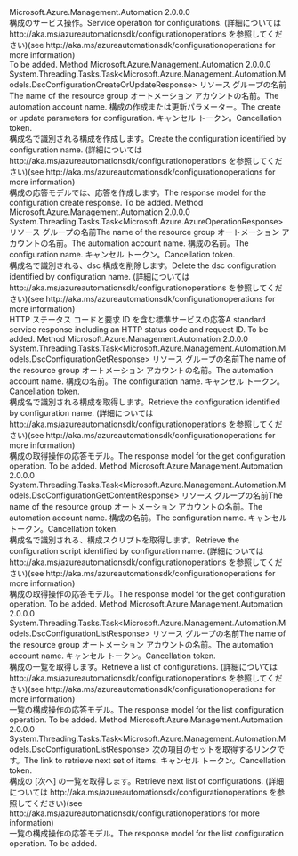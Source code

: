 <Type Name="IDscConfigurationOperations" FullName="Microsoft.Azure.Management.Automation.IDscConfigurationOperations">
  <TypeSignature Language="C#" Value="public interface IDscConfigurationOperations" />
  <TypeSignature Language="ILAsm" Value=".class public interface auto ansi abstract IDscConfigurationOperations" />
  <TypeSignature Language="DocId" Value="T:Microsoft.Azure.Management.Automation.IDscConfigurationOperations" />
  <TypeSignature Language="VB.NET" Value="Public Interface IDscConfigurationOperations" />
  <TypeSignature Language="F#" Value="type IDscConfigurationOperations = interface" />
  <AssemblyInfo>
    <AssemblyName>Microsoft.Azure.Management.Automation</AssemblyName>
    <AssemblyVersion>2.0.0.0</AssemblyVersion>
  </AssemblyInfo>
  <Interfaces />
  <Docs>
    <summary>
            <span data-ttu-id="3908b-101">構成のサービス操作。</span><span class="sxs-lookup"><span data-stu-id="3908b-101">Service operation for configurations.</span></span>  <span data-ttu-id="3908b-102">(詳細については http://aka.ms/azureautomationsdk/configurationoperations を参照してください)</span><span class="sxs-lookup"><span data-stu-id="3908b-102">(see http://aka.ms/azureautomationsdk/configurationoperations for more information)</span></span>
            </summary>
    <remarks>To be added.</remarks>
  </Docs>
  <Members>
    <Member MemberName="CreateOrUpdateAsync">
      <MemberSignature Language="C#" Value="public System.Threading.Tasks.Task&lt;Microsoft.Azure.Management.Automation.Models.DscConfigurationCreateOrUpdateResponse&gt; CreateOrUpdateAsync (string resourceGroupName, string automationAccount, Microsoft.Azure.Management.Automation.Models.DscConfigurationCreateOrUpdateParameters parameters, System.Threading.CancellationToken cancellationToken);" />
      <MemberSignature Language="ILAsm" Value=".method public hidebysig newslot virtual instance class System.Threading.Tasks.Task`1&lt;class Microsoft.Azure.Management.Automation.Models.DscConfigurationCreateOrUpdateResponse&gt; CreateOrUpdateAsync(string resourceGroupName, string automationAccount, class Microsoft.Azure.Management.Automation.Models.DscConfigurationCreateOrUpdateParameters parameters, valuetype System.Threading.CancellationToken cancellationToken) cil managed" />
      <MemberSignature Language="DocId" Value="M:Microsoft.Azure.Management.Automation.IDscConfigurationOperations.CreateOrUpdateAsync(System.String,System.String,Microsoft.Azure.Management.Automation.Models.DscConfigurationCreateOrUpdateParameters,System.Threading.CancellationToken)" />
      <MemberSignature Language="F#" Value="abstract member CreateOrUpdateAsync : string * string * Microsoft.Azure.Management.Automation.Models.DscConfigurationCreateOrUpdateParameters * System.Threading.CancellationToken -&gt; System.Threading.Tasks.Task&lt;Microsoft.Azure.Management.Automation.Models.DscConfigurationCreateOrUpdateResponse&gt;" Usage="iDscConfigurationOperations.CreateOrUpdateAsync (resourceGroupName, automationAccount, parameters, cancellationToken)" />
      <MemberType>Method</MemberType>
      <AssemblyInfo>
        <AssemblyName>Microsoft.Azure.Management.Automation</AssemblyName>
        <AssemblyVersion>2.0.0.0</AssemblyVersion>
      </AssemblyInfo>
      <ReturnValue>
        <ReturnType>System.Threading.Tasks.Task&lt;Microsoft.Azure.Management.Automation.Models.DscConfigurationCreateOrUpdateResponse&gt;</ReturnType>
      </ReturnValue>
      <Parameters>
        <Parameter Name="resourceGroupName" Type="System.String" />
        <Parameter Name="automationAccount" Type="System.String" />
        <Parameter Name="parameters" Type="Microsoft.Azure.Management.Automation.Models.DscConfigurationCreateOrUpdateParameters" />
        <Parameter Name="cancellationToken" Type="System.Threading.CancellationToken" />
      </Parameters>
      <Docs>
        <param name="resourceGroupName">
            <span data-ttu-id="3908b-103">リソース グループの名前</span><span class="sxs-lookup"><span data-stu-id="3908b-103">The name of the resource group</span></span>
            </param>
        <param name="automationAccount">
            <span data-ttu-id="3908b-104">オートメーション アカウントの名前。</span><span class="sxs-lookup"><span data-stu-id="3908b-104">The automation account name.</span></span>
            </param>
        <param name="parameters">
            <span data-ttu-id="3908b-105">構成の作成または更新パラメーター。</span><span class="sxs-lookup"><span data-stu-id="3908b-105">The create or update parameters for configuration.</span></span>
            </param>
        <param name="cancellationToken">
            <span data-ttu-id="3908b-106">キャンセル トークン。</span><span class="sxs-lookup"><span data-stu-id="3908b-106">Cancellation token.</span></span>
            </param>
        <summary>
            <span data-ttu-id="3908b-107">構成名で識別される構成を作成します。</span><span class="sxs-lookup"><span data-stu-id="3908b-107">Create the configuration identified by configuration name.</span></span>  <span data-ttu-id="3908b-108">(詳細については http://aka.ms/azureautomationsdk/configurationoperations を参照してください)</span><span class="sxs-lookup"><span data-stu-id="3908b-108">(see http://aka.ms/azureautomationsdk/configurationoperations for more information)</span></span>
            </summary>
        <returns>
            <span data-ttu-id="3908b-109">構成の応答モデルでは、応答を作成します。</span><span class="sxs-lookup"><span data-stu-id="3908b-109">The response model for the configuration create response.</span></span>
            </returns>
        <remarks>To be added.</remarks>
      </Docs>
    </Member>
    <Member MemberName="DeleteAsync">
      <MemberSignature Language="C#" Value="public System.Threading.Tasks.Task&lt;Microsoft.Azure.AzureOperationResponse&gt; DeleteAsync (string resourceGroupName, string automationAccount, string configurationName, System.Threading.CancellationToken cancellationToken);" />
      <MemberSignature Language="ILAsm" Value=".method public hidebysig newslot virtual instance class System.Threading.Tasks.Task`1&lt;class Microsoft.Azure.AzureOperationResponse&gt; DeleteAsync(string resourceGroupName, string automationAccount, string configurationName, valuetype System.Threading.CancellationToken cancellationToken) cil managed" />
      <MemberSignature Language="DocId" Value="M:Microsoft.Azure.Management.Automation.IDscConfigurationOperations.DeleteAsync(System.String,System.String,System.String,System.Threading.CancellationToken)" />
      <MemberSignature Language="F#" Value="abstract member DeleteAsync : string * string * string * System.Threading.CancellationToken -&gt; System.Threading.Tasks.Task&lt;Microsoft.Azure.AzureOperationResponse&gt;" Usage="iDscConfigurationOperations.DeleteAsync (resourceGroupName, automationAccount, configurationName, cancellationToken)" />
      <MemberType>Method</MemberType>
      <AssemblyInfo>
        <AssemblyName>Microsoft.Azure.Management.Automation</AssemblyName>
        <AssemblyVersion>2.0.0.0</AssemblyVersion>
      </AssemblyInfo>
      <ReturnValue>
        <ReturnType>System.Threading.Tasks.Task&lt;Microsoft.Azure.AzureOperationResponse&gt;</ReturnType>
      </ReturnValue>
      <Parameters>
        <Parameter Name="resourceGroupName" Type="System.String" />
        <Parameter Name="automationAccount" Type="System.String" />
        <Parameter Name="configurationName" Type="System.String" />
        <Parameter Name="cancellationToken" Type="System.Threading.CancellationToken" />
      </Parameters>
      <Docs>
        <param name="resourceGroupName">
            <span data-ttu-id="3908b-110">リソース グループの名前</span><span class="sxs-lookup"><span data-stu-id="3908b-110">The name of the resource group</span></span>
            </param>
        <param name="automationAccount">
            <span data-ttu-id="3908b-111">オートメーション アカウントの名前。</span><span class="sxs-lookup"><span data-stu-id="3908b-111">The automation account name.</span></span>
            </param>
        <param name="configurationName">
            <span data-ttu-id="3908b-112">構成の名前。</span><span class="sxs-lookup"><span data-stu-id="3908b-112">The configuration name.</span></span>
            </param>
        <param name="cancellationToken">
            <span data-ttu-id="3908b-113">キャンセル トークン。</span><span class="sxs-lookup"><span data-stu-id="3908b-113">Cancellation token.</span></span>
            </param>
        <summary>
            <span data-ttu-id="3908b-114">構成名で識別される、dsc 構成を削除します。</span><span class="sxs-lookup"><span data-stu-id="3908b-114">Delete the dsc configuration identified by configuration name.</span></span>
            <span data-ttu-id="3908b-115">(詳細については http://aka.ms/azureautomationsdk/configurationoperations を参照してください)</span><span class="sxs-lookup"><span data-stu-id="3908b-115">(see http://aka.ms/azureautomationsdk/configurationoperations for more information)</span></span>
            </summary>
        <returns>
            <span data-ttu-id="3908b-116">HTTP ステータス コードと要求 ID を含む標準サービスの応答</span><span class="sxs-lookup"><span data-stu-id="3908b-116">A standard service response including an HTTP status code and request ID.</span></span>
            </returns>
        <remarks>To be added.</remarks>
      </Docs>
    </Member>
    <Member MemberName="GetAsync">
      <MemberSignature Language="C#" Value="public System.Threading.Tasks.Task&lt;Microsoft.Azure.Management.Automation.Models.DscConfigurationGetResponse&gt; GetAsync (string resourceGroupName, string automationAccount, string configurationName, System.Threading.CancellationToken cancellationToken);" />
      <MemberSignature Language="ILAsm" Value=".method public hidebysig newslot virtual instance class System.Threading.Tasks.Task`1&lt;class Microsoft.Azure.Management.Automation.Models.DscConfigurationGetResponse&gt; GetAsync(string resourceGroupName, string automationAccount, string configurationName, valuetype System.Threading.CancellationToken cancellationToken) cil managed" />
      <MemberSignature Language="DocId" Value="M:Microsoft.Azure.Management.Automation.IDscConfigurationOperations.GetAsync(System.String,System.String,System.String,System.Threading.CancellationToken)" />
      <MemberSignature Language="F#" Value="abstract member GetAsync : string * string * string * System.Threading.CancellationToken -&gt; System.Threading.Tasks.Task&lt;Microsoft.Azure.Management.Automation.Models.DscConfigurationGetResponse&gt;" Usage="iDscConfigurationOperations.GetAsync (resourceGroupName, automationAccount, configurationName, cancellationToken)" />
      <MemberType>Method</MemberType>
      <AssemblyInfo>
        <AssemblyName>Microsoft.Azure.Management.Automation</AssemblyName>
        <AssemblyVersion>2.0.0.0</AssemblyVersion>
      </AssemblyInfo>
      <ReturnValue>
        <ReturnType>System.Threading.Tasks.Task&lt;Microsoft.Azure.Management.Automation.Models.DscConfigurationGetResponse&gt;</ReturnType>
      </ReturnValue>
      <Parameters>
        <Parameter Name="resourceGroupName" Type="System.String" />
        <Parameter Name="automationAccount" Type="System.String" />
        <Parameter Name="configurationName" Type="System.String" />
        <Parameter Name="cancellationToken" Type="System.Threading.CancellationToken" />
      </Parameters>
      <Docs>
        <param name="resourceGroupName">
            <span data-ttu-id="3908b-117">リソース グループの名前</span><span class="sxs-lookup"><span data-stu-id="3908b-117">The name of the resource group</span></span>
            </param>
        <param name="automationAccount">
            <span data-ttu-id="3908b-118">オートメーション アカウントの名前。</span><span class="sxs-lookup"><span data-stu-id="3908b-118">The automation account name.</span></span>
            </param>
        <param name="configurationName">
            <span data-ttu-id="3908b-119">構成の名前。</span><span class="sxs-lookup"><span data-stu-id="3908b-119">The configuration name.</span></span>
            </param>
        <param name="cancellationToken">
            <span data-ttu-id="3908b-120">キャンセル トークン。</span><span class="sxs-lookup"><span data-stu-id="3908b-120">Cancellation token.</span></span>
            </param>
        <summary>
            <span data-ttu-id="3908b-121">構成名で識別される構成を取得します。</span><span class="sxs-lookup"><span data-stu-id="3908b-121">Retrieve the configuration identified by configuration name.</span></span>  <span data-ttu-id="3908b-122">(詳細については http://aka.ms/azureautomationsdk/configurationoperations を参照してください)</span><span class="sxs-lookup"><span data-stu-id="3908b-122">(see http://aka.ms/azureautomationsdk/configurationoperations for more information)</span></span>
            </summary>
        <returns>
            <span data-ttu-id="3908b-123">構成の取得操作の応答モデル。</span><span class="sxs-lookup"><span data-stu-id="3908b-123">The response model for the get configuration operation.</span></span>
            </returns>
        <remarks>To be added.</remarks>
      </Docs>
    </Member>
    <Member MemberName="GetContentAsync">
      <MemberSignature Language="C#" Value="public System.Threading.Tasks.Task&lt;Microsoft.Azure.Management.Automation.Models.DscConfigurationGetContentResponse&gt; GetContentAsync (string resourceGroupName, string automationAccount, string configurationName, System.Threading.CancellationToken cancellationToken);" />
      <MemberSignature Language="ILAsm" Value=".method public hidebysig newslot virtual instance class System.Threading.Tasks.Task`1&lt;class Microsoft.Azure.Management.Automation.Models.DscConfigurationGetContentResponse&gt; GetContentAsync(string resourceGroupName, string automationAccount, string configurationName, valuetype System.Threading.CancellationToken cancellationToken) cil managed" />
      <MemberSignature Language="DocId" Value="M:Microsoft.Azure.Management.Automation.IDscConfigurationOperations.GetContentAsync(System.String,System.String,System.String,System.Threading.CancellationToken)" />
      <MemberSignature Language="F#" Value="abstract member GetContentAsync : string * string * string * System.Threading.CancellationToken -&gt; System.Threading.Tasks.Task&lt;Microsoft.Azure.Management.Automation.Models.DscConfigurationGetContentResponse&gt;" Usage="iDscConfigurationOperations.GetContentAsync (resourceGroupName, automationAccount, configurationName, cancellationToken)" />
      <MemberType>Method</MemberType>
      <AssemblyInfo>
        <AssemblyName>Microsoft.Azure.Management.Automation</AssemblyName>
        <AssemblyVersion>2.0.0.0</AssemblyVersion>
      </AssemblyInfo>
      <ReturnValue>
        <ReturnType>System.Threading.Tasks.Task&lt;Microsoft.Azure.Management.Automation.Models.DscConfigurationGetContentResponse&gt;</ReturnType>
      </ReturnValue>
      <Parameters>
        <Parameter Name="resourceGroupName" Type="System.String" />
        <Parameter Name="automationAccount" Type="System.String" />
        <Parameter Name="configurationName" Type="System.String" />
        <Parameter Name="cancellationToken" Type="System.Threading.CancellationToken" />
      </Parameters>
      <Docs>
        <param name="resourceGroupName">
            <span data-ttu-id="3908b-124">リソース グループの名前</span><span class="sxs-lookup"><span data-stu-id="3908b-124">The name of the resource group</span></span>
            </param>
        <param name="automationAccount">
            <span data-ttu-id="3908b-125">オートメーション アカウントの名前。</span><span class="sxs-lookup"><span data-stu-id="3908b-125">The automation account name.</span></span>
            </param>
        <param name="configurationName">
            <span data-ttu-id="3908b-126">構成の名前。</span><span class="sxs-lookup"><span data-stu-id="3908b-126">The configuration name.</span></span>
            </param>
        <param name="cancellationToken">
            <span data-ttu-id="3908b-127">キャンセル トークン。</span><span class="sxs-lookup"><span data-stu-id="3908b-127">Cancellation token.</span></span>
            </param>
        <summary>
            <span data-ttu-id="3908b-128">構成名で識別される、構成スクリプトを取得します。</span><span class="sxs-lookup"><span data-stu-id="3908b-128">Retrieve the configuration script identified by configuration name.</span></span>
            <span data-ttu-id="3908b-129">(詳細については http://aka.ms/azureautomationsdk/configurationoperations を参照してください)</span><span class="sxs-lookup"><span data-stu-id="3908b-129">(see http://aka.ms/azureautomationsdk/configurationoperations for more information)</span></span>
            </summary>
        <returns>
            <span data-ttu-id="3908b-130">構成の取得操作の応答モデル。</span><span class="sxs-lookup"><span data-stu-id="3908b-130">The response model for the get configuration operation.</span></span>
            </returns>
        <remarks>To be added.</remarks>
      </Docs>
    </Member>
    <Member MemberName="ListAsync">
      <MemberSignature Language="C#" Value="public System.Threading.Tasks.Task&lt;Microsoft.Azure.Management.Automation.Models.DscConfigurationListResponse&gt; ListAsync (string resourceGroupName, string automationAccount, System.Threading.CancellationToken cancellationToken);" />
      <MemberSignature Language="ILAsm" Value=".method public hidebysig newslot virtual instance class System.Threading.Tasks.Task`1&lt;class Microsoft.Azure.Management.Automation.Models.DscConfigurationListResponse&gt; ListAsync(string resourceGroupName, string automationAccount, valuetype System.Threading.CancellationToken cancellationToken) cil managed" />
      <MemberSignature Language="DocId" Value="M:Microsoft.Azure.Management.Automation.IDscConfigurationOperations.ListAsync(System.String,System.String,System.Threading.CancellationToken)" />
      <MemberSignature Language="F#" Value="abstract member ListAsync : string * string * System.Threading.CancellationToken -&gt; System.Threading.Tasks.Task&lt;Microsoft.Azure.Management.Automation.Models.DscConfigurationListResponse&gt;" Usage="iDscConfigurationOperations.ListAsync (resourceGroupName, automationAccount, cancellationToken)" />
      <MemberType>Method</MemberType>
      <AssemblyInfo>
        <AssemblyName>Microsoft.Azure.Management.Automation</AssemblyName>
        <AssemblyVersion>2.0.0.0</AssemblyVersion>
      </AssemblyInfo>
      <ReturnValue>
        <ReturnType>System.Threading.Tasks.Task&lt;Microsoft.Azure.Management.Automation.Models.DscConfigurationListResponse&gt;</ReturnType>
      </ReturnValue>
      <Parameters>
        <Parameter Name="resourceGroupName" Type="System.String" />
        <Parameter Name="automationAccount" Type="System.String" />
        <Parameter Name="cancellationToken" Type="System.Threading.CancellationToken" />
      </Parameters>
      <Docs>
        <param name="resourceGroupName">
            <span data-ttu-id="3908b-131">リソース グループの名前</span><span class="sxs-lookup"><span data-stu-id="3908b-131">The name of the resource group</span></span>
            </param>
        <param name="automationAccount">
            <span data-ttu-id="3908b-132">オートメーション アカウントの名前。</span><span class="sxs-lookup"><span data-stu-id="3908b-132">The automation account name.</span></span>
            </param>
        <param name="cancellationToken">
            <span data-ttu-id="3908b-133">キャンセル トークン。</span><span class="sxs-lookup"><span data-stu-id="3908b-133">Cancellation token.</span></span>
            </param>
        <summary>
            <span data-ttu-id="3908b-134">構成の一覧を取得します。</span><span class="sxs-lookup"><span data-stu-id="3908b-134">Retrieve a list of configurations.</span></span>  <span data-ttu-id="3908b-135">(詳細については http://aka.ms/azureautomationsdk/configurationoperations を参照してください)</span><span class="sxs-lookup"><span data-stu-id="3908b-135">(see http://aka.ms/azureautomationsdk/configurationoperations for more information)</span></span>
            </summary>
        <returns>
            <span data-ttu-id="3908b-136">一覧の構成操作の応答モデル。</span><span class="sxs-lookup"><span data-stu-id="3908b-136">The response model for the list configuration operation.</span></span>
            </returns>
        <remarks>To be added.</remarks>
      </Docs>
    </Member>
    <Member MemberName="ListNextAsync">
      <MemberSignature Language="C#" Value="public System.Threading.Tasks.Task&lt;Microsoft.Azure.Management.Automation.Models.DscConfigurationListResponse&gt; ListNextAsync (string nextLink, System.Threading.CancellationToken cancellationToken);" />
      <MemberSignature Language="ILAsm" Value=".method public hidebysig newslot virtual instance class System.Threading.Tasks.Task`1&lt;class Microsoft.Azure.Management.Automation.Models.DscConfigurationListResponse&gt; ListNextAsync(string nextLink, valuetype System.Threading.CancellationToken cancellationToken) cil managed" />
      <MemberSignature Language="DocId" Value="M:Microsoft.Azure.Management.Automation.IDscConfigurationOperations.ListNextAsync(System.String,System.Threading.CancellationToken)" />
      <MemberSignature Language="F#" Value="abstract member ListNextAsync : string * System.Threading.CancellationToken -&gt; System.Threading.Tasks.Task&lt;Microsoft.Azure.Management.Automation.Models.DscConfigurationListResponse&gt;" Usage="iDscConfigurationOperations.ListNextAsync (nextLink, cancellationToken)" />
      <MemberType>Method</MemberType>
      <AssemblyInfo>
        <AssemblyName>Microsoft.Azure.Management.Automation</AssemblyName>
        <AssemblyVersion>2.0.0.0</AssemblyVersion>
      </AssemblyInfo>
      <ReturnValue>
        <ReturnType>System.Threading.Tasks.Task&lt;Microsoft.Azure.Management.Automation.Models.DscConfigurationListResponse&gt;</ReturnType>
      </ReturnValue>
      <Parameters>
        <Parameter Name="nextLink" Type="System.String" />
        <Parameter Name="cancellationToken" Type="System.Threading.CancellationToken" />
      </Parameters>
      <Docs>
        <param name="nextLink">
            <span data-ttu-id="3908b-137">次の項目のセットを取得するリンクです。</span><span class="sxs-lookup"><span data-stu-id="3908b-137">The link to retrieve next set of items.</span></span>
            </param>
        <param name="cancellationToken">
            <span data-ttu-id="3908b-138">キャンセル トークン。</span><span class="sxs-lookup"><span data-stu-id="3908b-138">Cancellation token.</span></span>
            </param>
        <summary>
            <span data-ttu-id="3908b-139">構成の [次へ] の一覧を取得します。</span><span class="sxs-lookup"><span data-stu-id="3908b-139">Retrieve next list of configurations.</span></span>  <span data-ttu-id="3908b-140">(詳細については http://aka.ms/azureautomationsdk/configurationoperations を参照してください)</span><span class="sxs-lookup"><span data-stu-id="3908b-140">(see http://aka.ms/azureautomationsdk/configurationoperations for more information)</span></span>
            </summary>
        <returns>
            <span data-ttu-id="3908b-141">一覧の構成操作の応答モデル。</span><span class="sxs-lookup"><span data-stu-id="3908b-141">The response model for the list configuration operation.</span></span>
            </returns>
        <remarks>To be added.</remarks>
      </Docs>
    </Member>
  </Members>
</Type>